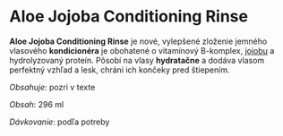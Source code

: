 Aloe Jojoba Conditioning Rinse
==============================

**Aloe Jojoba Conditioning Rinse** je nové, vylepšené zloženie jemného vlasového
**kondicionéra** je obohatené o vitamínový B-komplex,
[jojobu](/sip/p/jojoba/) a hydrolyzovaný proteín. Pôsobí na
vlasy **hydratačne** a dodáva vlasom perfektný vzhľad a lesk, chráni ich končeky
pred štiepením.

*Obsahuje*: pozri v texte

*Obsah*: 296 ml

*Dávkovanie*: podľa potreby

